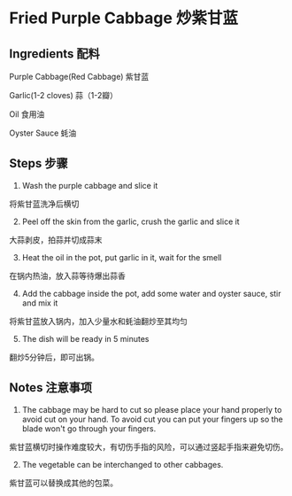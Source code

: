 # Fried Purple Cabbage 炒紫甘蓝

## Ingredients 配料

Purple Cabbage(Red Cabbage) 紫甘蓝

Garlic(1-2 cloves) 蒜（1-2瓣）

Oil 食用油

Oyster Sauce 蚝油

## Steps 步骤

1. Wash the purple cabbage and slice it

将紫甘蓝洗净后横切

2. Peel off the skin from the garlic, crush the garlic and slice it

大蒜剥皮，拍蒜并切成蒜末

3. Heat the oil in the pot, put garlic in it, wait for the smell

在锅内热油，放入蒜等待爆出蒜香

4. Add the cabbage inside the pot, add some water and oyster sauce, stir and mix it

将紫甘蓝放入锅内，加入少量水和蚝油翻炒至其均匀

5. The dish will be ready in 5 minutes

翻炒5分钟后，即可出锅。

## Notes 注意事项

1. The cabbage may be hard to cut so please place your hand properly to avoid cut on your hand. To avoid cut you can put your fingers up so the blade won't go through your fingers.

紫甘蓝横切时操作难度较大，有切伤手指的风险，可以通过竖起手指来避免切伤。

2. The vegetable can be interchanged to other cabbages.

紫甘蓝可以替换成其他的包菜。